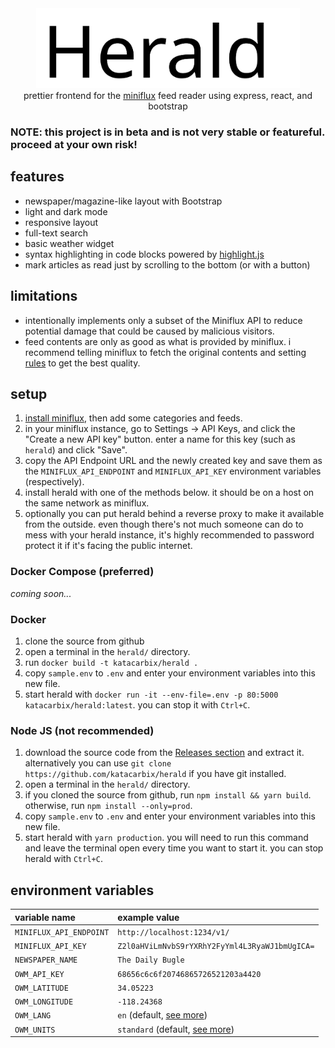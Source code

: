 <div align="center">
  <img src="img/wordmark.svg" height=128 alt="Herald logo"><br>
  prettier frontend for the <a href="https://miniflux.app/index.html">miniflux</a> feed reader using express, react, and bootstrap
</div>

### NOTE: this project is in beta and is not very stable or featureful. proceed at your own risk!

## features
* newspaper/magazine-like layout with Bootstrap
* light and dark mode
* responsive layout
* full-text search
* basic weather widget
* syntax highlighting in code blocks powered by [highlight.js](https://highlightjs.org/)
* mark articles as read just by scrolling to the bottom (or with a button)

## limitations
* intentionally implements only a subset of the Miniflux API to reduce potential damage that could be caused by malicious visitors.
* feed contents are only as good as what is provided by miniflux. i recommend telling miniflux to fetch the original contents and setting [rules](https://miniflux.app/docs/rules.html) to get the best quality.

## setup
1. [install miniflux](https://miniflux.app/docs/installation.html), then add some categories and feeds.
2. in your miniflux instance, go to Settings -> API Keys, and click the "Create a new API key" button. enter a name for this key (such as `herald`) and click "Save".
3. copy the API Endpoint URL and the newly created key and save them as the `MINIFLUX_API_ENDPOINT` and `MINIFLUX_API_KEY` environment variables (respectively).
4. install herald with one of the methods below. it should be on a host on the same network as miniflux.
5. optionally you can put herald behind a reverse proxy to make it available from the outside. even though there's not much someone can do to mess with your herald instance, it's highly recommended to password protect it if it's facing the public internet.

### Docker Compose (preferred)
*coming soon...*

### Docker
1. clone the source from github
2. open a terminal in the `herald/` directory.
3. run `docker build -t katacarbix/herald .`
4. copy `sample.env` to `.env` and enter your environment variables into this new file.
5. start herald with `docker run -it --env-file=.env -p 80:5000 katacarbix/herald:latest`. you can stop it with `Ctrl+C`.

### Node JS (not recommended)
1. download the source code from the [Releases section](#) and extract it. alternatively you can use `git clone https://github.com/katacarbix/herald` if you have git installed.
2. open a terminal in the `herald/` directory.
3. if you cloned the source from github, run `npm install && yarn build`.  
   otherwise, run `npm install --only=prod`.
4. copy `sample.env` to `.env` and enter your environment variables into this new file.
5. start herald with `yarn production`. you will need to run this command and leave the terminal open every time you want to start it. you can stop herald with `Ctrl+C`.

## environment variables

| variable name           | example value                                                             |
|:------------------------|:--------------------------------------------------------------------------|
| `MINIFLUX_API_ENDPOINT` | `http://localhost:1234/v1/`                                               |
| `MINIFLUX_API_KEY`      | `Z2l0aHViLmNvbS9rYXRhY2FyYml4L3RyaWJ1bmUgICA=`                            |
| `NEWSPAPER_NAME`        | `The Daily Bugle`                                                         |
| `OWM_API_KEY`           | `68656c6c6f20746865726521203a4420`                                        |
| `OWM_LATITUDE`          | `34.05223`                                                                |
| `OWM_LONGITUDE`         | `-118.24368`                                                              |
| `OWM_LANG`              | `en` (default, [see more](https://openweathermap.org/current#multi))      |
| `OWM_UNITS`             | `standard` (default, [see more](https://openweathermap.org/current#data)) |
